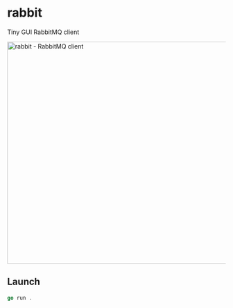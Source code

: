 # rabbit
Tiny GUI RabbitMQ client

<img width="512" alt="rabbit - RabbitMQ client" src="https://github.com/presskey/rabbit/assets/73839/5a67c56c-a2d1-4395-8921-1c8fcebdb2bb">

## Launch
```go
go run .
```
